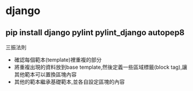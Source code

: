# django

## pip install django pylint pylint_django autopep8


三振法則
* 確認每個範本(template)裡重複的部分
* 將重複出現的資料放到base template,然後定義一些區域標籤(block tag),讓其他範本可以置換區塊內容
* 其他的範本繼承基礎範本,並各自設定區塊的內容

